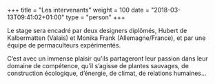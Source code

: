 +++
title = "Les intervenants"
weight = 100
date = "2018-03-13T09:41:02+01:00"
type = "person"
+++

Le stage sera encadré par deux designers diplômés, Hubert de Kalbermatten
(Valais) et Monika Frank (Allemagne/France), et par une équipe de permaculteurs
expérimentés.

C’est avec un immense plaisir qu’ils partageront leur passion dans leur domaine
de compétence, qu’il s’agisse de plantes sauvages, de construction écologique,
d’énergie, de climat, de relations humaines...
